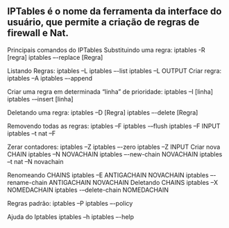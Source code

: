 ## IPTables é o nome da ferramenta da interface do usuário, que permite a criação de regras de firewall e Nat.

Principais comandos do IPTables
Substituindo uma regra:
iptables -R [regra] iptables –-replace [Regra]

Listando Regras:
iptables –L
iptables –-list
iptables –L OUTPUT
Criar regra:
iptables –A
iptables –-append

Criar uma regra em determinada “linha” de prioridade:
iptables –I [linha] iptables -–insert [linha]

Deletando uma regra:
iptables –D [Regra] iptables –-delete [Regra]

Removendo todas as regras:
iptables –F
iptables -–flush
iptables –F INPUT
iptables –t nat –F

Zerar contadores:
iptables –Z
iptables –-zero
iptables –Z INPUT
Criar nova CHAIN
iptables –N NOVACHAIN
iptables –-new-chain NOVACHAIN
iptables –t nat –N novachain

Renomeando CHAINS
iptables –E ANTIGACHAIN NOVACHAIN
iptables –-rename-chain ANTIGACHAIN NOVACHAIN
Deletando CHAINS
iptables –X NOMEDACHAIN
iptables -–delete-chain NOMEDACHAIN

Regras padrão:
iptables –P
iptables –-policy

Ajuda do Iptables
iptables –h
iptables –-help
